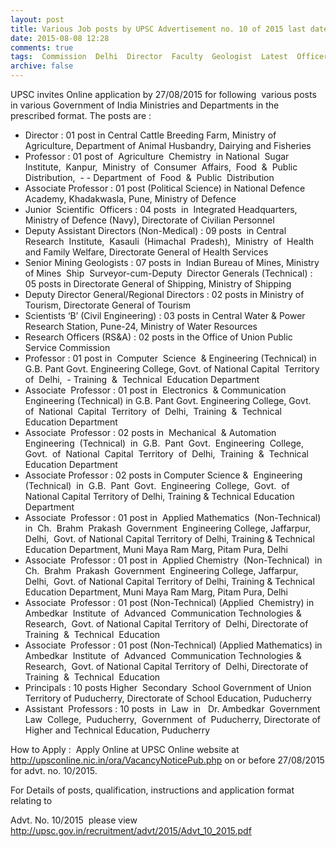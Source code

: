 ```yaml
---
layout: post
title: Various Job posts by UPSC Advertisement no. 10 of 2015 last date 27th Aug-2015   
date: 2015-08-08 12:28
comments: true
tags:  Commission  Delhi  Director  Faculty  Geologist  Latest  Officer  Online  Principal  PSC  Puducherry  Scientific  UPSC 
archive: false
---
```

UPSC invites Online application by 27/08/2015 for following  various posts in various Government of India Ministries and Departments in the prescribed format. The posts are : 


- Director : 01 post in Central Cattle Breeding Farm, Ministry of Agriculture, Department of Animal Husbandry, Dairying and Fisheries 
- Professor : 01 post of  Agriculture  Chemistry  in National  Sugar  Institute,  Kanpur,  Ministry  of  Consumer  Affairs,  Food  &  Public Distribution,  - - Department  of  Food  &  Public  Distribution
- Associate Professor : 01 post (Political Science) in National Defence Academy, Khadakwasla, Pune, Ministry of Defence
- Junior  Scientific  Officers : 04 posts  in  Integrated Headquarters, Ministry of Defence (Navy), Directorate of Civilian Personnel
- Deputy Assistant Directors (Non-Medical) : 09 posts  in Central  Research  Institute,  Kasauli  (Himachal  Pradesh),  Ministry  of  Health  and Family Welfare,  Directorate General of Health Services 
- Senior Mining Geologists : 07 posts in  Indian Bureau of Mines, Ministry of Mines 
 Ship  Surveyor-cum-Deputy  Director Generals (Technical) : 05 posts in Directorate General of Shipping, Ministry of Shipping 
- Deputy Director General/Regional Directors : 02 posts in Ministry of Tourism, Directorate General of Tourism
- Scientists ‘B’ (Civil Engineering) : 03 posts in Central Water & Power Research Station, Pune-24, Ministry of Water Resources
- Research Officers (RS&A) : 02 posts in the Office of Union Public Service Commission
- Professor : 01 post in  Computer  Science  & Engineering (Technical) in G.B. Pant Govt. Engineering College, Govt. of National Capital  Territory  of  Delhi,  - Training  &  Technical  Education Department 
- Associate  Professor : 01 post in  Electronics  & Communication Engineering (Technical) in G.B. Pant Govt. Engineering College, Govt.  of  National  Capital  Territory  of  Delhi,  Training  &  Technical  Education Department  
- Associate  Professor : 02 posts in  Mechanical  & Automation  Engineering  (Technical)  in  G.B.  Pant  Govt.  Engineering  College, Govt.  of  National  Capital  Territory  of  Delhi,  Training  &  Technical  Education Department 
- Associate Professor : 02 posts in Computer Science &  Engineering  (Technical)  in  G.B.  Pant  Govt.  Engineering  College,  Govt.  of National Capital Territory of Delhi, Training & Technical Education Department  
- Associate  Professor : 01 post in  Applied Mathematics  (Non-Technical)  in  Ch.  Brahm  Prakash  Government  Engineering College, Jaffarpur, Delhi,  Govt. of National Capital Territory of Delhi, Training & Technical Education Department, Muni Maya Ram Marg, Pitam Pura, Delhi 
- Associate  Professor : 01 post in  Applied Chemistry  (Non-Technical)  in  Ch.  Brahm  Prakash  Government  Engineering College, Jaffarpur, Delhi,  Govt. of National Capital Territory of Delhi, Training & Technical Education Department, Muni Maya Ram Marg, Pitam Pura, Delhi 
- Associate  Professor : 01 post (Non-Technical) (Applied  Chemistry) in  Ambedkar  Institute  of  Advanced  Communication Technologies & Research,  Govt. of National Capital Territory of  Delhi, Directorate of  Training  &  Technical  Education   
- Associate  Professor : 01 post (Non-Technical) (Applied Mathematics) in  Ambedkar  Institute  of  Advanced  Communication Technologies & Research,  Govt. of National Capital Territory of  Delhi, Directorate of  Training  &  Technical  Education  
- Principals : 10 posts Higher  Secondary  School Government of Union Territory of Puducherry, Directorate of School Education, Puducherry 
- Assistant  Professors : 10 posts  in  Law  in   Dr. Ambedkar  Government  Law  College,  Puducherry,  Government  of  Puducherry, Directorate of Higher and Technical Education, Puducherry 

How to Apply :  Apply Online at UPSC Online website at <http://upsconline.nic.in/ora/VacancyNoticePub.php> on or before 27/08/2015 for advt. no. 10/2015.

For Details of posts, qualification, instructions and application format relating to 

Advt. No. 10/2015  please view <http://upsc.gov.in/recruitment/advt/2015/Advt_10_2015.pdf>






